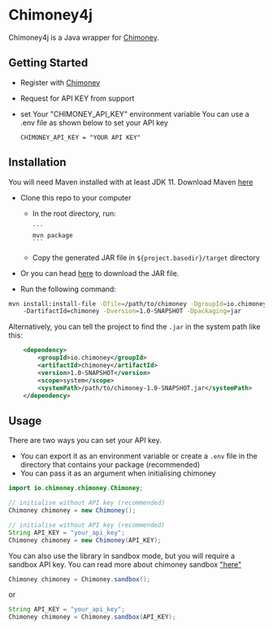 # Chimoney4j

Chimoney4j is a Java wrapper for <a href="https://chimoney.io">Chimoney</a>.

## Getting Started

- Register with <a href="https://chimoney.io">Chimoney</a>
- Request for API KEY from support
- set Your "CHIMONEY_API_KEY" environment variable
  You can use a .env file as shown below to set your API key

  ```env
  CHIMONEY_API_KEY = "YOUR API KEY"
  ```

## Installation

You will need Maven installed with at least JDK 11. Download Maven <a href="https://maven.apache.org/download.cgi">here</a>

- Clone this repo to your computer

  - In the root directory, run:

        ```
        mvn package
        ```

  - Copy the generated JAR file in `${project.basedir}/target` directory

- Or you can head <a href="https://seyiadisa.github.io">here</a> to download the JAR file.

- Run the following command:

```bash
mvn install:install-file -Dfile=/path/to/chimoney -DgroupId=io.chimoney
	-DartifactId=chimoney -Dversion=1.0-SNAPSHOT -Dpackaging=jar

```

Alternatively, you can tell the project to find the `.jar` in the system path like this:

```xml
	<dependency>
		<groupId>io.chimoney</groupId>
		<artifactId>chimoney</artifactId>
		<version>1.0-SNAPSHOT</version>
		<scope>system</scope>
		<systemPath>/path/to/chimoney-1.0-SNAPSHOT.jar</systemPath>
	</dependency>
```

## Usage

There are two ways you can set your API key.

- You can export it as an environment variable or create a `.env` file in the directory that contains your package (recommended)
- You can pass it as an argument when initialising chimoney

```java
import io.chimoney.chimoney.Chimoney;

// initialise without API key (recommended)
Chimoney chimoney = new Chimoney();

// initialise without API key (recommended)
String API_KEY = "your_api_key";
Chimoney chimoney = new Chimoney(API_KEY);
```

You can also use the library in sandbox mode, but you will require a sandbox API key. You can read more about chimoney sandbox ["here"](https://chimoney.readme.io/reference/sandbox-environment)

```java
Chimoney chimoney = Chimoney.sandbox();
```

or

```java
String API_KEY = "your_api_key";
Chimoney chimoney = Chimoney.sandbox(API_KEY);
```
